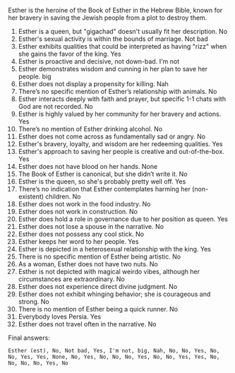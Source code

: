 Esther is the heroine of the Book of Esther in the Hebrew Bible, known for her bravery in saving the Jewish people from a plot to destroy them.

1. Esther is a queen, but "gigachad" doesn't usually fit her description. No
2. Esther's sexual activity is within the bounds of marriage. Not bad
3. Esther exhibits qualities that could be interpreted as having "rizz" when she gains the favor of the king. Yes
4. Esther is proactive and decisive, not down-bad. I'm not
5. Esther demonstrates wisdom and cunning in her plan to save her people. big
6. Esther does not display a propensity for killing. Nah
7. There’s no specific mention of Esther’s relationship with animals. No
8. Esther interacts deeply with faith and prayer, but specific 1-1 chats with God are not recorded. No
9. Esther is highly valued by her community for her bravery and actions. Yes
10. There’s no mention of Esther drinking alcohol. No
11. Esther does not come across as fundamentally sad or angry. No
12. Esther's bravery, loyalty, and wisdom are her redeeming qualities. Yes
13. Esther's approach to saving her people is creative and out-of-the-box. Yes
14. Esther does not have blood on her hands. None
15. The Book of Esther is canonical, but she didn’t write it. No
16. Esther is the queen, so she's probably pretty well off. Yes
17. There’s no indication that Esther contemplates harming her (non-existent) children. No
18. Esther does not work in the food industry. No
19. Esther does not work in construction. No
20. Esther does hold a role in governance due to her position as queen. Yes
21. Esther does not lose a spouse in the narrative. No
22. Esther does not possess any cool stick. No
23. Esther keeps her word to her people. Yes
24. Esther is depicted in a heterosexual relationship with the king. Yes
25. There is no specific mention of Esther being artistic. No
26. As a woman, Esther does not have two nuts. No
27. Esther is not depicted with magical weirdo vibes, although her circumstances are extraordinary. No
28. Esther does not experience direct divine judgment. No
29. Esther does not exhibit whinging behavior; she is courageous and strong. No
30. There is no mention of Esther being a quick runner. No
31. Everybody loves Persia. Yes
32. Esther does not travel often in the narrative. No

Final answers:

```Esther (est), No, Not bad, Yes, I'm not, big, Nah, No, No, Yes, No, No, Yes, Yes, None, No, Yes, No, No, No, Yes, No, No, Yes, Yes, No, No, No, No, Yes, No```